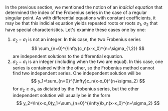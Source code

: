In the previous section, we mentioned the notion of an *indicial equation* that determined the index of the Frobenius series in the case of a regular singular point. As with differential equations with constant coefficients, it may be that this indicial equation yields repeated roots or roots $\sigma_1,\ \sigma_2$ that have special characteristics. Let's examine these cases one by one:

1. $\sigma_2-\sigma_1$ is not an integer. In this case, the two Frobenius series
$$
    \sum_{n=0}^{\infty}c_n(x-x_0)^{n+\sigma_{1,2}}
$$
are independent solutions to the differential equation. 
2. $\sigma_2-\sigma_1$ is an integer (including when the two are equal). In this case, one series is contained within the other, so the Frobenius method cannot find two independent series. One independent solution will be 
$$
    y_1=\sum_{n=0}^{\infty}c_n(x-x_0)^{n+\sigma_2}
$$
for $\sigma_2\geq \sigma_1$, as dictated by the Frobenius series, but the other independent solution will usually be in the form
$$
    y_2=\ln(x-x_0)y_1+\sum_{n=0}^{\infty}b_n(x-x_0)^{n+\sigma_2}
$$